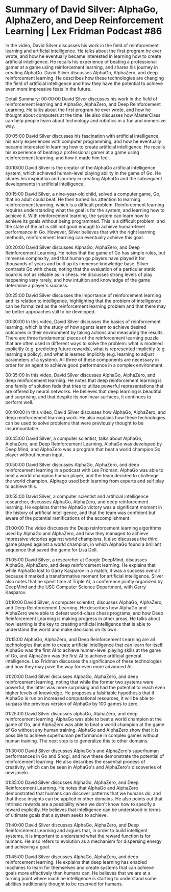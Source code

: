 # Summary of David Silver: AlphaGo, AlphaZero, and Deep Reinforcement Learning | Lex Fridman Podcast #86

In the video, David Silver discusses his work in the field of reinforcement learning and artificial intelligence. He talks about the first program he ever wrote, and how he eventually became interested in learning how to create artificial intelligence. He recalls his experience of beating a professional gamer at a game using reinforcement learning, and shares his journey in creating AlphaGo.
David Silver discusses AlphaGo, AlphaZero, and deep reinforcement learning. He describes how these technologies are changing the field of artificial intelligence and how they have the potential to achieve even more impressive feats in the future.

Detail Summary: 
00:00:00
David Silver discusses his work in the field of reinforcement learning and AlphaGo, AlphaZero, and Deep Reinforcement Learning. He talks about the first program he ever wrote, and how he thought about computers at the time. He also discusses how MasterClass can help people learn about technology and robotics in a fun and immersive way.

00:05:00
David Silver discusses his fascination with artificial intelligence, his early experiences with computer programming, and how he eventually became interested in learning how to create artificial intelligence. He recalls his experience of beating a professional gamer at a game using reinforcement learning, and how it made him feel.

00:10:00
David Silver is the creator of the AlphaGo artificial intelligence system, which achieved human-level playing ability in the game of Go. He shares his inspiration and journey in creating AlphaGo and the subsequent developments in artificial intelligence.

00:15:00
David Silver, a nine-year-old child, solved a computer game, Go, that no adult could beat. He then turned his attention to learning reinforcement learning, which is a difficult problem. Reinforcement learning requires understanding what the goal is for the system, and learning how to achieve it. With reinforcement learning, the system can learn how to achieve its goals without being programmed. This is a difficult problem, and the state of the art is still not good enough to achieve human-level performance in Go. However, Silver believes that with the right learning methods, reinforcement learning can eventually achieve this goal.

00:20:00
David Silver discusses AlphaGo, AlphaZero, and Deep Reinforcement Learning. He notes that the game of Go has simple rules, but immense complexity, and that human go players have played it for thousands of years and built up its immense knowledge base. Silver contrasts Go with chess, noting that the evaluation of a particular static board is not as reliable as in chess. He discusses strong levels of play happening very rarely, and how intuition and knowledge of the game determine a player's success.

00:25:00
David Silver discusses the importance of reinforcement learning and its relation to intelligence, highlighting that the problem of intelligence can be formalized as the reinforcement learning problem and that there may be better approaches still to be developed.

00:30:00
In this video, David Silver discusses the basics of reinforcement learning, which is the study of how agents learn to achieve desired outcomes in their environment by taking actions and measuring the results. There are three fundamental pieces of the reinforcement learning puzzle that are often used in different ways to solve the problem: what is modeled explicitly (e.g. predicting future rewards), what is represented implicitly (e.g. learning a policy), and what is learned implicitly (e.g. learning to adjust parameters of a system). All three of these components are necessary in order for an agent to achieve good performance in a complex environment.

00:35:00
In this video, David Silver discusses AlphaGo, AlphaZero, and deep reinforcement learning. He notes that deep reinforcement learning is one family of solution feds that tries to utilize powerful representations that are offered by neural networks. He believes that deep learning is beautiful and surprising, and that despite its nonlinear surfaces, it continues to perform well.

00:40:00
In this video, David Silver discusses how AlphaGo, AlphaZero, and deep reinforcement learning work. He also explains how these technologies can be used to solve problems that were previously thought to be insurmountable.

00:45:00
David Silver, a computer scientist, talks about AlphaGo, AlphaZero, and Deep Reinforcement Learning. AlphaGo was developed by Deep Mind, and AlphaZero was a program that beat a world champion Go player without human input.

00:50:00
David Silver discusses AlphaGo, AlphaZero, and deep reinforcement learning in a podcast with Lex Fridman. AlphaGo was able to beat a world champion human player, and the team decided to challenge the world champion. Alphago used both learning from experts and self play to achieve this.

00:55:00
David Silver, a computer scientist and artificial intelligence researcher, discusses AlphaGo, AlphaZero, and deep reinforcement learning. He explains that the AlphaGo victory was a significant moment in the history of artificial intelligence, and that the team was confident but aware of the potential ramifications of the accomplishment.

01:00:00
The video discusses the Deep reinforcement learning algorithms used by AlphaGo and AlphaZero, and how they managed to achieve impressive victories against world champions. It also discusses the third game played against a world champion, in which AlphaGo found a brilliant sequence that saved the game for Lisa Doll.

01:05:00
David Silver, a researcher at Google DeepMind, discusses AlphaGo, AlphaZero, and deep reinforcement learning. He explains that while AlphaGo lost to Garry Kasparov in a match, it was a success overall because it marked a transformative moment for artificial intelligence. Silver also notes that he spent time at Triple AI, a conference jointly organized by DeepMind and the USC Computer Science Department, with Garry Kasparov.

01:10:00
David Silver, a computer scientist, discusses AlphaGo, AlphaZero, and Deep Reinforcement Learning. He describes how AlphaGo and AlphaZero were able to defeat world-class chess programs, and how Deep Reinforcement Learning is making progress in other areas. He talks about how learning is the key to creating artificial intelligence that is able to understand the world and make decisions on its own.

01:15:00
AlphaGo, AlphaZero, and Deep Reinforcement Learning are all technologies that aim to create artificial intelligence that can learn for itself. AlphaGo was the first AI to achieve human-level playing skills at the game of Go, and AlphaZero was the first AI to achieve artificial general intelligence. Lex Fridman discusses the significance of these technologies and how they may pave the way for even more advanced AI.

01:20:00
David Silver discusses AlphaGo, AlphaZero, and deep reinforcement learning, noting that while the former two systems were powerful, the latter was more surprising and had the potential to reach even higher levels of knowledge. He proposes a falsifiable hypothesis that if AlphaGo is run on increased computational resources, it will be able to surpass the previous version of AlphaGo by 100 games to zero.

01:25:00
David Silver discusses alphaGo, AlphaZero, and deep reinforcement learning. AlphaGo was able to beat a world champion at the game of Go, and AlphaZero was able to beat a world champion at the game of Go without any human training. AlphaGo and AlphaZero show that it is possible to achieve superhuman performance in complex games without human training. The next step is to generalize this to other domains.

01:30:00
David Silver discusses AlphaGo's and AlphaZero's superhuman performances in Go and Shogi, and how these demonstrate the potential of reinforcement learning. He also describes the essential process of creativity, which can be seen in AlphaGo's and AlphaZero's discoveries of new joseki.

01:35:00
David Silver discusses AlphaGo, AlphaZero, and Deep Reinforcement Learning. He notes that AlphaGo and AlphaZero demonstrated that humans can discover patterns that we humans do, and that these insights can be applied in other domains. He also points out that intrinsic rewards are a possibility when we don't know how to specify a reward explicitly. He believes that intelligence can be understood in terms of ultimate goals that a system seeks to achieve.

01:40:00
David Silver discusses AlphaGo, AlphaZero, and Deep Reinforcement Learning and argues that, in order to build intelligent systems, it is important to understand what the reward function is for humans. He also refers to evolution as a mechanism for dispersing energy and achieving a goal.

01:45:00
David Silver discusses AlphaGo, AlphaZero, and deep reinforcement learning. He explains that deep learning has enabled machines to learn for themselves and create systems that can achieve goals more effectively than humans can. He believes that we are at a turning point where machine intelligence is starting to understand some abilities traditionally thought to be reserved for humans.

